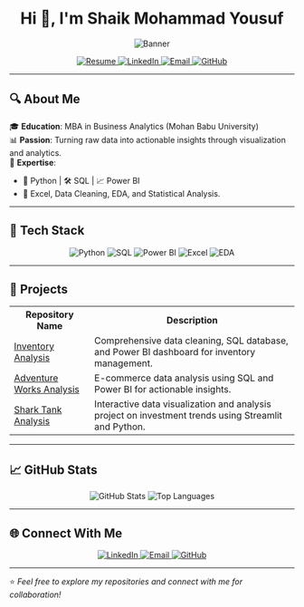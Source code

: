 <h1 align="center">Hi 👋, I'm Shaik Mohammad Yousuf</h1>
<p align="center">
  <img src="https://github.com/Shaik7981/Shaik_Mohammad_yousuf/blob/main/DALL%C2%B7E%202024-11-30%2017.38.50%20-%20A%20professional%20and%20clean%20banner%20for%20a%20GitHub%20profile%20with%20a%20theme%20of%20data%20science%20and%20analytics.%20The%20banner%20should%20include%20icons%20representing%20Python%2C%20.webp" alt="Banner" />
</p>

<p align="center">
  <a href="https://github.com/Shaik7981/README.md">
    <img src="https://img.shields.io/badge/Resume-blue?style=for-the-badge&logo=adobeacrobatreader&logoColor=white" alt="Resume">
  </a>
  <a href="https://www.linkedin.com/in/shaik-mohammad-yousuf-738b24280">
    <img src="https://img.shields.io/badge/LinkedIn-blue?style=for-the-badge&logo=linkedin&logoColor=white" alt="LinkedIn">
  </a>
  <a href="mailto:shaikyusuf390@gmail.com">
    <img src="https://img.shields.io/badge/Email-red?style=for-the-badge&logo=gmail&logoColor=white" alt="Email">
  </a>
  <a href="https://github.com/Shaik7981">
    <img src="https://img.shields.io/badge/GitHub-black?style=for-the-badge&logo=github&logoColor=white" alt="GitHub">
  </a>
</p>

---

## 🔍 About Me
🎓 **Education**: MBA in Business Analytics (Mohan Babu University)  
📊 **Passion**: Turning raw data into actionable insights through visualization and analytics.  
🌟 **Expertise**:
- 🐍 Python | 🛠 SQL | 📈 Power BI
- 🧮 Excel, Data Cleaning, EDA, and Statistical Analysis.

---

## 🚀 Tech Stack
<p align="center">
  <img src="https://img.shields.io/badge/Python-3776AB?style=for-the-badge&logo=python&logoColor=white" alt="Python">
  <img src="https://img.shields.io/badge/SQL-003B57?style=for-the-badge&logo=postgresql&logoColor=white" alt="SQL">
  <img src="https://img.shields.io/badge/PowerBI-F2C811?style=for-the-badge&logo=powerbi&logoColor=black" alt="Power BI">
  <img src="https://img.shields.io/badge/Excel-217346?style=for-the-badge&logo=microsoftexcel&logoColor=white" alt="Excel">
  <img src="https://img.shields.io/badge/EDA-FF7F50?style=for-the-badge" alt="EDA">
</p>

---

## 📂 Projects

<table align="center">
  <tr>
    <th>Repository Name</th>
    <th>Description</th>
  </tr>
  <tr>
    <td><a href="https://github.com/Shaik7981/Inventory-Analysis">Inventory Analysis</a></td>
    <td>Comprehensive data cleaning, SQL database, and Power BI dashboard for inventory management.</td>
  </tr>
  <tr>
    <td><a href="https://github.com/Atulsahoo333/Adventure-Works">Adventure Works Analysis</a></td>
    <td>E-commerce data analysis using SQL and Power BI for actionable insights.</td>
  </tr>
  <tr>
    <td><a href="https://github.com/bhagyashreepatidar/Shark_tank">Shark Tank Analysis</a></td>
    <td>Interactive data visualization and analysis project on investment trends using Streamlit and Python.</td>
  </tr>
</table>

---

## 📈 GitHub Stats
<p align="center">
  <img src="https://github-readme-stats.vercel.app/api?username=Shaik7981&show_icons=true&theme=radical" alt="GitHub Stats">
  <img src="https://github-readme-stats.vercel.app/api/top-langs/?username=Shaik7981&layout=compact&theme=radical" alt="Top Languages">
</p>

---

## 🌐 Connect With Me
<p align="center">
  <a href="https://www.linkedin.com/in/shaik-mohammad-yousuf-738b24280">
    <img src="https://img.shields.io/badge/LinkedIn-blue?style=flat-square&logo=linkedin&logoColor=white" alt="LinkedIn">
  </a>
  <a href="mailto:shaikyusuf390@gmail.com">
    <img src="https://img.shields.io/badge/Email-red?style=flat-square&logo=gmail&logoColor=white" alt="Email">
  </a>
  <a href="https://github.com/Shaik7981">
    <img src="https://img.shields.io/badge/GitHub-black?style=flat-square&logo=github&logoColor=white" alt="GitHub">
  </a>
</p>

---

⭐ *Feel free to explore my repositories and connect with me for collaboration!*
